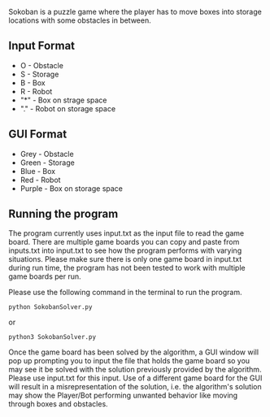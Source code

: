 Sokoban is a puzzle game where the player has to move boxes into storage locations with some obstacles in between.

## Input Format

* O - Obstacle
* S - Storage
* B - Box
* R - Robot
* "*" - Box on strage space
* "." - Robot on storage space

## GUI Format

* Grey - Obstacle
* Green - Storage
* Blue - Box
* Red - Robot
* Purple - Box on storage space

## Running the program

The program currently uses input.txt as the input file to read the game board. There are multiple game boards you can copy and paste from inputs.txt into input.txt to see how the program performs with varying situations. Please make sure there is only one game board in input.txt during run time, the program has not been tested to work with multiple game boards per run.

Please use the following command in the terminal to run the program.

```
python SokobanSolver.py
```

or

```
python3 SokobanSolver.py
```

Once the game board has been solved by the algorithm, a GUI window will pop up prompting you to input the file that holds the game board so you may see it be solved with the solution previously provided by the algorithm. Please use input.txt for this input. Use of a different game board for the GUI will result in a misrepresentation of the solution, i.e. the algorithm's solution may show the Player/Bot performing unwanted behavior like moving through boxes and obstacles. 

